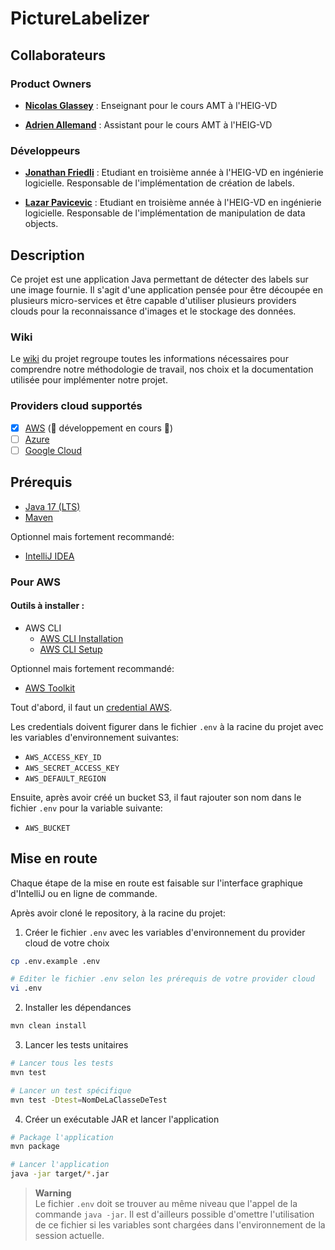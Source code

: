 # PictureLabelizer

## Collaborateurs

### Product Owners

* **[Nicolas Glassey](https://github.com/NicolasGlassey)** : Enseignant pour le cours AMT à l'HEIG-VD


* **[Adrien Allemand](https://github.com/AdrienAllemand)** : Assistant pour le cours AMT à l'HEIG-VD

### Développeurs

* **[Jonathan Friedli](https://github.com/Marinlestylo)** : Etudiant en troisième année à l'HEIG-VD en ingénierie logicielle. Responsable de
  l'implémentation
  de création de labels.


* **[Lazar Pavicevic](https://github.com/Lazzzer)** : Etudiant en troisième année à l'HEIG-VD en ingénierie logicielle. Responsable de
  l'implémentation
  de manipulation de data objects.

## Description

Ce projet est une application Java permettant de détecter des labels sur une image fournie. Il s'agit d'une application
pensée pour être découpée en plusieurs
micro-services et être capable d'utiliser plusieurs providers clouds pour la reconnaissance d'images et le stockage des
données.

### Wiki

Le [wiki](https://github.com/AMT-TEAM07/PictureLabelizer/wiki) du projet regroupe toutes les informations nécessaires pour comprendre notre méthodologie de travail, nos choix
et la documentation utilisée pour implémenter notre projet.

### Providers cloud supportés

- [x] [AWS](https://aws.amazon.com/fr/) (🚧 développement en cours 🚧)
- [ ] [Azure](https://azure.microsoft.com/fr-fr/)
- [ ] [Google Cloud](https://cloud.google.com/?hl=fr)

## Prérequis

- [Java 17 (LTS)](https://adoptium.net/temurin/releases)
- [Maven](https://adoptium.net/temurin/releases)

Optionnel mais fortement recommandé:

- [IntelliJ IDEA](https://www.jetbrains.com/fr-fr/idea/download/#section=windows)

### Pour AWS

#### Outils à installer :

- AWS CLI
    - [AWS CLI Installation](https://docs.aws.amazon.com/cli/latest/userguide/getting-started-install.html)
    - [AWS CLI Setup](https://docs.aws.amazon.com/cli/latest/userguide/getting-started-quickstart.html)

Optionnel mais fortement recommandé:

- [AWS Toolkit](https://docs.aws.amazon.com/toolkit-for-jetbrains/latest/userguide/welcome.html)

Tout d'abord, il faut un [credential AWS](https://docs.aws.amazon.com/cli/latest/userguide/cli-configure-files.html).

Les credentials doivent figurer dans le fichier `.env` à la racine du projet avec les variables d'environnement
suivantes:

- `AWS_ACCESS_KEY_ID`
- `AWS_SECRET_ACCESS_KEY`
- `AWS_DEFAULT_REGION`

Ensuite, après avoir créé un bucket S3, il faut rajouter son nom dans le fichier `.env` pour la variable suivante:

- `AWS_BUCKET`

## Mise en route

Chaque étape de la mise en route est faisable sur l'interface graphique d'IntelliJ ou en ligne de commande.

Après avoir cloné le repository, à la racine du projet:

1. Créer le fichier `.env` avec les variables d'environnement du provider cloud de votre choix

```bash
cp .env.example .env

# Editer le fichier .env selon les prérequis de votre provider cloud
vi .env
```

2. Installer les dépendances

```bash
mvn clean install
```

3. Lancer les tests unitaires

```bash
# Lancer tous les tests
mvn test

# Lancer un test spécifique
mvn test -Dtest=NomDeLaClasseDeTest
```

4. Créer un exécutable JAR et lancer l'application

```bash
# Package l'application
mvn package

# Lancer l'application
java -jar target/*.jar
```

> **Warning**  
> Le fichier ``.env`` doit se trouver au même niveau que l'appel de la commande ``java -jar``.
> Il est d'ailleurs possible d'omettre l'utilisation de ce fichier si les variables sont chargées dans l'environnement
> de la session actuelle.
